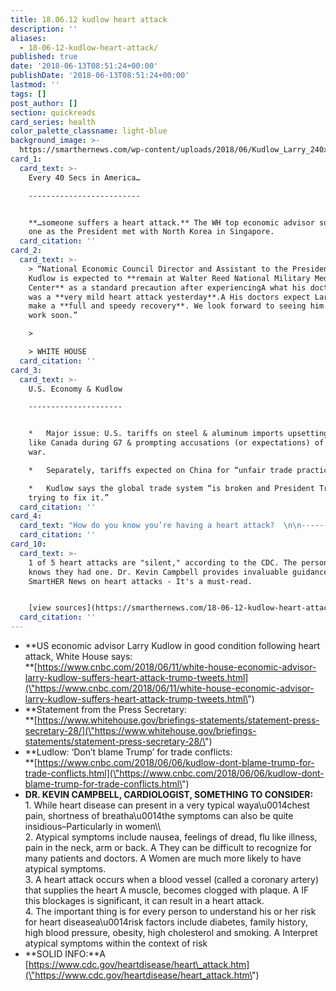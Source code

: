 ```yaml
---
title: 18.06.12 kudlow heart attack
description: ''
aliases:
  - 18-06-12-kudlow-heart-attack/
published: true
date: '2018-06-13T08:51:24+00:00'
publishDate: '2018-06-13T08:51:24+00:00'
lastmod: ''
tags: []
post_author: []
section: quickreads
card_series: health
color_palette_classname: light-blue
background_image: >-
  https://smarthernews.com/wp-content/uploads/2018/06/Kudlow_Larry_240x250_v2_400x400.jpg
card_1:
  card_text: >-
    Every 40 Secs in America…

    -------------------------


    **…someone suffers a heart attack.** The WH top economic advisor survived
    one as the President met with North Korea in Singapore.
  card_citation: ''
card_2:
  card_text: >-
    > “National Economic Council Director and Assistant to the President Larry
    Kudlow is expected to **remain at Walter Reed National Military Medical
    Center** as a standard precaution after experiencingA what his doctors say
    was a **very mild heart attack yesterday**.A His doctors expect Larry will
    make a **full and speedy recovery**. We look forward to seeing him back at
    work soon.”

    > 

    > WHITE HOUSE
  card_citation: ''
card_3:
  card_text: >-
    U.S. Economy & Kudlow

    ---------------------


    *   Major issue: U.S. tariffs on steel & aluminum imports upsetting allies
    like Canada during G7 & prompting accusations (or expectations) of a trade
    war.

    *   Separately, tariffs expected on China for “unfair trade practices.”

    *   Kudlow says the global trade system “is broken and President Trump is
    trying to fix it.”
  card_citation: ''
card_4:
  card_text: "How do you know you’re having a heart attack?  \n\n------------------------------------------------\n\n> “While heart disease can present in a very typical waya\x14chest pain, shortness of breatha\x14the symptoms can also be quite insidious–Particularly in women.”\n> \n> Cardiologist Kevin Campbell to SmartHER News says atypical symptoms include nausea, feelings of dread, flu-like illness, pain in the neck, arm or back."
  card_citation: ''
card_10:
  card_text: >-
    1 of 5 heart attacks are "silent," according to the CDC. The person never
    knows they had one. Dr. Kevin Campbell provides invaluable guidance to
    SmartHER News on heart attacks - It's a must-read.


    [view sources](https://smarthernews.com/18-06-12-kudlow-heart-attack/)
  card_citation: ''
---
```

*   **US economic advisor Larry Kudlow in good condition following heart attack, White House says:  
    **[https://www.cnbc.com/2018/06/11/white-house-economic-advisor-larry-kudlow-suffers-heart-attack-trump-tweets.html](\"https://www.cnbc.com/2018/06/11/white-house-economic-advisor-larry-kudlow-suffers-heart-attack-trump-tweets.html\")
*   **Statement from the Press Secretary:  
    **[https://www.whitehouse.gov/briefings-statements/statement-press-secretary-28/](\"https://www.whitehouse.gov/briefings-statements/statement-press-secretary-28/\")
*   **Ludlow: ‘Don’t blame Trump’ for trade conflicts:  
    **[https://www.cnbc.com/2018/06/06/kudlow-dont-blame-trump-for-trade-conflicts.html](\"https://www.cnbc.com/2018/06/06/kudlow-dont-blame-trump-for-trade-conflicts.html\")
*   **DR. KEVIN CAMPBELL, CARDIOLOGIST, SOMETHING TO CONSIDER:**  
    1\. While heart disease can present in a very typical waya\\u0014chest pain, shortness of breatha\\u0014the symptoms can also be quite insidious–Particularly in women\\\\  
    2\. Atypical symptoms include nausea, feelings of dread, flu like illness, pain in the neck, arm or back. A They can be difficult to recognize for many patients and doctors. A Women are much more likely to have atypical symptoms.  
    3\. A heart attack occurs when a blood vessel (called a coronary artery) that supplies the heart A muscle, becomes clogged with plaque. A IF this blockages is significant, it can result in a heart attack.  
    4\. The important thing is for every person to understand his or her risk for heart diseasea\\u0014risk factors include diabetes, family history, high blood pressure, obesity, high cholesterol and smoking. A Interpret atypical symptoms within the context of risk
*   **SOLID INFO:**A [https://www.cdc.gov/heartdisease/heart\_attack.htm](\"https://www.cdc.gov/heartdisease/heart_attack.htm\")